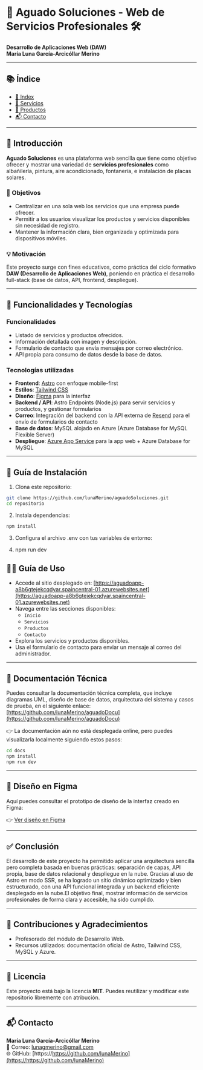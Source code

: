 # 🧱 Aguado Soluciones - Web de Servicios Profesionales 🛠️

**Desarrollo de Aplicaciones Web (DAW)**  
**María Luna García-Arcicóllar Merino**

---

## 📚 Índice

- [📌 Index](https://aguadoapp-a8b6gtejekcqdyar.spaincentral-01.azurewebsites.net)
- [🔧 Servicios](https://aguadoapp-a8b6gtejekcqdyar.spaincentral-01.azurewebsites.net/servicios)
- [🧺 Productos](https://aguadoapp-a8b6gtejekcqdyar.spaincentral-01.azurewebsites.net/productos)
- [📬 Contacto](https://aguadoapp-a8b6gtejekcqdyar.spaincentral-01.azurewebsites.net/contacto)

---

## 📌 Introducción

**Aguado Soluciones** es una plataforma web sencilla que tiene como objetivo ofrecer y mostrar una variedad de **servicios profesionales** como albañilería, pintura, aire acondicionado, fontanería, e instalación de placas solares.  

### 🎯 Objetivos

- Centralizar en una sola web los servicios que una empresa puede ofrecer.
- Permitir a los usuarios visualizar los productos y servicios disponibles sin necesidad de registro.
- Mantener la información clara, bien organizada y optimizada para dispositivos móviles.

### 💡 Motivación

Este proyecto surge con fines educativos, como práctica del ciclo formativo **DAW (Desarrollo de Aplicaciones Web)**, poniendo en práctica el desarrollo full-stack (base de datos, API, frontend, despliegue).

---

## 🚀 Funcionalidades y Tecnologías

### Funcionalidades

- Listado de servicios y productos ofrecidos.
- Información detallada con imagen y descripción.
- Formulario de contacto que envía mensajes por correo electrónico.
- API propia para consumo de datos desde la base de datos.

### Tecnologías utilizadas

- **Frontend**: [Astro](https://astro.build/) con enfoque mobile-first
- **Estilos**: [Tailwind CSS](https://tailwindcss.com/)
- **Diseño**: [Figma](https://figma.com/) para la interfaz
- **Backend / API**: Astro Endpoints (Node.js) para servir servicios y productos, y gestionar formularios
- **Correo**: Integración del backend con la API externa de [Resend](https://resend.com) para el envío de formularios de contacto
- **Base de datos**: MySQL alojado en Azure (Azure Database for MySQL Flexible Server)
- **Despliegue**: [Azure App Service](https://azure.microsoft.com/es-es/products/app-service/) para la app web + Azure Database for MySQL

---

## 🔧 Guía de Instalación

1. Clona este repositorio:

```bash
git clone https://github.com/lunaMerino/aguadoSoluciones.git
cd repositorio
```

2. Instala dependencias:
```bash
npm install
```

3. Configura el archivo .env con tus variables de entorno:

4. npm run dev

## 🧑‍💻 Guía de Uso

- Accede al sitio desplegado en: [https://aguadoapp-a8b6gtejekcqdyar.spaincentral-01.azurewebsites.net](https://aguadoapp-a8b6gtejekcqdyar.spaincentral-01.azurewebsites.net)
- Navega entre las secciones disponibles:
  - `Inicio`
  - `Servicios`
  - `Productos`
  - `Contacto`
- Explora los servicios y productos disponibles.
- Usa el formulario de contacto para enviar un mensaje al correo del administrador.

---

## 📄 Documentación Técnica

Puedes consultar la documentación técnica completa, que incluye diagramas UML, diseño de base de datos, arquitectura del sistema y casos de prueba, en el siguiente enlace: [https://github.com/lunaMerino/aguadoDocu](https://github.com/lunaMerino/aguadoDocu)

👉 La documentación aún no está desplegada online, pero puedes visualizarla localmente siguiendo estos pasos:
```bash
cd docs
npm install
npm run dev
```

---

## 🎨 Diseño en Figma

Aquí puedes consultar el prototipo de diseño de la interfaz creado en Figma:

👉 [Ver diseño en Figma](https://www.figma.com/design/7YHCAuhILgwV6RyWGS0jP6/tfg?node-id=0-1&t=GVGwVUkjpOY4wAW8-1)

---

## ✅ Conclusión

El desarrollo de este proyecto ha permitido aplicar una arquitectura sencilla pero completa basada en buenas prácticas: separación de capas, API propia, base de datos relacional y despliegue en la nube. Gracias al uso de Astro en modo SSR, se ha logrado un sitio dinámico optimizado y bien estructurado, con una API funcional integrada y un backend eficiente desplegado en la nube.El objetivo final, mostrar información de servicios profesionales de forma clara y accesible, ha sido cumplido.

---

## 🤝 Contribuciones y Agradecimientos

- Profesorado del módulo de Desarrollo Web.
- Recursos utilizados: documentación oficial de Astro, Tailwind CSS, MySQL y Azure.

---

## 📝 Licencia

Este proyecto está bajo la licencia **MIT**. Puedes reutilizar y modificar este repositorio libremente con atribución.

---

## 📬 Contacto

**María Luna García-Arcicóllar Merino**  
📧 Correo: lunagmerino@gmail.com  
🌐 GitHub: [https://https://github.com/lunaMerino](https://https://github.com/lunaMerino)
